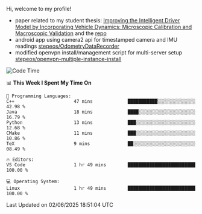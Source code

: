 Hi, welcome to my profile!

* paper related to my student thesis: [Improving the Intelligent Driver Model by Incorporating Vehicle Dynamics: Microscopic Calibration and Macroscopic Validation](https://doi.org/10.48550/arXiv.2408.03722) and the [repo](https://github.com/stepeos/pycarmodel_calibration)
* android app using camera2 api for timestamped camera and IMU readings [stepeos/OdometryDataRecorder](https://github.com/stepeos/OdometryDataRecorder)
* modified openvpn install/management script for multi-server setup [stepeos/openvpn-multiple-instance-install](https://github.com/stepeos/openvpn-multiple-instance-install)

<!--START_SECTION:waka-->
![Code Time](http://img.shields.io/badge/Code%20Time-2%2C036%20hrs%2046%20mins-blue)

📊 **This Week I Spent My Time On** 

```text
💬 Programming Languages: 
C++                      47 mins             ███████████░░░░░░░░░░░░░░   42.98 % 
Java                     18 mins             ████░░░░░░░░░░░░░░░░░░░░░   16.79 % 
Python                   13 mins             ███░░░░░░░░░░░░░░░░░░░░░░   12.68 % 
CMake                    11 mins             ███░░░░░░░░░░░░░░░░░░░░░░   10.86 % 
TeX                      9 mins              ██░░░░░░░░░░░░░░░░░░░░░░░   08.49 % 

🔥 Editors: 
VS Code                  1 hr 49 mins        █████████████████████████   100.00 % 

💻 Operating System: 
Linux                    1 hr 49 mins        █████████████████████████   100.00 % 
```


 Last Updated on 02/06/2025 18:51:04 UTC
<!--END_SECTION:waka-->
